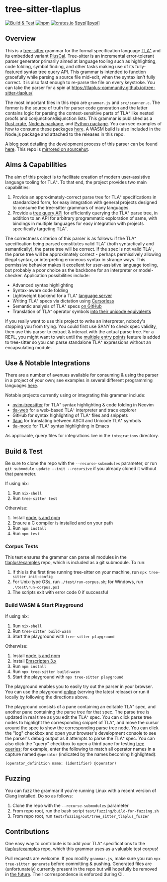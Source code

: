 # tree-sitter-tlaplus

[![Build & Test](https://github.com/tlaplus-community/tree-sitter-tlaplus/actions/workflows/ci.yml/badge.svg)](https://github.com/tlaplus-community/tree-sitter-tlaplus/actions/workflows/ci.yml)
[![npm](https://img.shields.io/npm/v/@tlaplus/tree-sitter-tlaplus.svg)](https://www.npmjs.com/package/@tlaplus/tree-sitter-tlaplus)
[![crates.io](https://img.shields.io/crates/v/tree-sitter-tlaplus.svg)](https://crates.io/crates/tree-sitter-tlaplus)
[![pypi][pypi]](https://pypi.org/project/tree-sitter-tlaplus)

## Overview

This is a [tree-sitter](https://tree-sitter.github.io/tree-sitter/) grammar for the formal specification language [TLA⁺](https://en.wikipedia.org/wiki/TLA%2B) and its embedded variant [PlusCal](https://en.wikipedia.org/wiki/PlusCal).
Tree-sitter is an incremental error-tolerant parser generator primarily aimed at language tooling such as highlighting, code folding, symbol finding, and other tasks making use of its fully-featured syntax tree query API.
This grammar is intended to function gracefully while parsing a source file mid-edit, when the syntax isn't fully correct.
It is also fast enough to re-parse the file on every keystroke.
You can take the parser for a spin at https://tlaplus-community.github.io/tree-sitter-tlaplus/

The most important files in this repo are `grammar.js` and `src/scanner.c`.
The former is the source of truth for parser code generation and the latter contains logic for parsing the context-sensitive parts of TLA⁺ like nested proofs and conjunction/disjunction lists.
This grammar is published as a [Rust crate](https://crates.io/crates/tree-sitter-tlaplus), [Node.js package](https://www.npmjs.com/package/@tlaplus/tree-sitter-tlaplus), and [Python package](https://pypi.org/project/tree-sitter-tlaplus).
You can see examples of how to consume these packages [here](test/consumers).
A WASM build is also included in the Node.js package and attached to the releases in this repo.

A blog post detailing the development process of this parser can be found [here](https://ahelwer.ca/post/2023-01-11-tree-sitter-tlaplus/).
This repo is [mirrored on sourcehut](https://git.sr.ht/~ahelwer/tree-sitter-tlaplus).

## Aims & Capabilities

The aim of this project is to facilitate creation of modern user-assistive language tooling for TLA⁺.
To that end, the project provides two main capabilities:
1. Provide an approximately-correct parse tree for TLA⁺ specifications in standardized form, for easy integration with general projects designed to consume the tree-sitter grammars of many languages.
1. Provide a [tree query API](https://tree-sitter.github.io/tree-sitter/using-parsers#pattern-matching-with-queries) for efficiently querying the TLA⁺ parse tree, in addition to an API for arbitrary programmatic exploration of same, with bindings in multiple languages for easy integration with projects specifically targeting TLA⁺.

The correctness criterion of this parser is as follows: if the TLA⁺ specification being parsed constitutes valid TLA⁺ (both syntactically and semantically), the parse tree will be correct.
If the spec is not valid TLA⁺, the parse tree will be approximately correct - perhaps permissively allowing illegal syntax, or interpreting erroneous syntax in strange ways.
This permissive behavior makes it excellent for user-assistive language tooling, but probably a poor choice as the backbone for an interpreter or model-checker.
Application possibilities include:
 * Advanced syntax highlighting
 * Syntax-aware code folding
 * Lightweight backend for a TLA⁺ [language server](https://microsoft.github.io/language-server-protocol/)
 * Writing TLA⁺ specs via dictation using [Cursorless](https://github.com/pokey/cursorless-vscode)
 * Semantic analysis of TLA⁺ specs [on GitHub](https://github.com/github/semantic)
 * Translation of TLA⁺ operator symbols [into their unicode equivalents](https://github.com/tlaplus-community/tlauc)

If you really want to use this project to write an interpreter, nobody's stopping you from trying.
You could first use SANY to check spec validity, then use this parser to extract & interact with the actual parse tree.
For a REPL, you might want to wait until the [multiple entry points](https://github.com/tree-sitter/tree-sitter/issues/870) feature is added to tree-sitter so you can parse standalone TLA⁺ expressions without an encapsulating module.

## Use & Notable Integrations

There are a number of avenues available for consuming & using the parser in a project of your own; see examples in several different programming languages [here](test/consumers).

Notable projects currently using or integrating this grammar include:
 * [nvim-treesitter](https://github.com/nvim-treesitter/nvim-treesitter) for TLA⁺ syntax highlighting & code folding in Neovim
 * [tla-web](https://github.com/will62794/tla-web) for a web-based TLA⁺ interpreter and trace explorer
 * GitHub for syntax highlighting of TLA⁺ files and snippets
 * [tlauc](https://github.com/tlaplus-community/tlauc) for translating between ASCII and Unicode TLA⁺ symbols
 * [tla-mode](https://github.com/carlthuringer/tla-mode) for TLA⁺ syntax highlighting in Emacs

As applicable, query files for integrations live in the `integrations` directory.

## Build & Test

Be sure to clone the repo with the `--recurse-submodules` parameter, or run `git submodule update --init --recursive` if you already cloned it without that parameter.

If using nix:
1. Run `nix-shell`
1. Run `tree-sitter test`

Otherwise:
1. Install [node.js and npm](https://docs.npmjs.com/downloading-and-installing-node-js-and-npm)
1. Ensure a C compiler is installed and on your path
1. Run `npm install`
1. Run `npm test`

### Corpus Tests

This test ensures the grammar can parse all modules in the [tlaplus/examples](https://github.com/tlaplus/examples) repo, which is included as a git submodule.
To run:
1. If this is the first time running tree-sitter on your machine, run `npx tree-sitter init-config`
1. For Unix-type OSs, run `./test/run-corpus.sh`; for Windows, run `.\test\run-corpus.ps1`
1. The scripts exit with error code 0 if successful

### Build WASM & Start Playground

If using nix:
1. Run `nix-shell`
1. Run `tree-sitter build-wasm`
1. Start the playground with `tree-sitter playground`

Otherwise:
1. Install [node.js and npm](https://docs.npmjs.com/downloading-and-installing-node-js-and-npm)
1. Install [Emscripten 3.x](https://emscripten.org/)
1. Run `npm install`
1. Run `npx tree-sitter build-wasm`
1. Start the playground with `npx tree-sitter playground`

The playground enables you to easily try out the parser in your browser.
You can use the playground [online](https://tlaplus-community.github.io/tree-sitter-tlaplus/) (serving the latest release) or run it locally by following the directions above.

The playground consists of a pane containing an editable TLA⁺ spec, and another pane containing the parse tree for that spec.
The parse tree is updated in real time as you edit the TLA⁺ spec.
You can click parse tree nodes to highlight the corresponding snippet of TLA⁺, and move the cursor around the spec to show the corresponding parse tree node.
You can click the "log" checkbox and open your browser's development console to see the parser's debug output as it attempts to parse the TLA⁺ spec.
You can also click the "query" checkbox to open a third pane for testing [tree queries](https://tree-sitter.github.io/tree-sitter/using-parsers#pattern-matching-with-queries); for example, enter the following to match all operator names in a capture named `@operator` (indicated by the names becoming highlighted):
```
(operator_definition name: (identifier) @operator)
```

## Fuzzing

You can fuzz the grammar if you're running Linux with a recent version of Clang installed.
Do so as follows:
1. Clone the repo with the `--recurse-submodules` parameter
2. From repo root, run the bash script `test/fuzzing/build-for-fuzzing.sh`
3. From repo root, run `test/fuzzing/out/tree_sitter_tlaplus_fuzzer`

## Contributions

One easy way to contribute is to add your TLA⁺ specifications to the [tlaplus/examples](https://github.com/tlaplus/examples) repo, which this grammar uses as a valuable test corpus!

Pull requests are welcome. If you modify `grammar.js`, make sure you run `npx tree-sitter generate` before committing & pushing.
Generated files are (unfortunately) currently present in the repo but will hopefully be removed in [the future](https://github.com/tree-sitter/tree-sitter/discussions/1243).
Their correspondence is enforced during CI.

